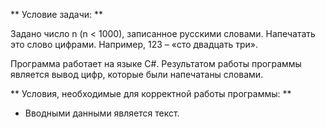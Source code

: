 ** Условие задачи: **

Задано число n (n < 1000), записанное русскими словами. Напечатать это слово цифрами. Например, 123 – «сто двадцать три».

Программа работает на языке C#. Результатом работы программы является вывод цифр, которые были напечатаны словами.

** Условия, необходимые для корректной работы программы: **

- Вводными данными является текст.
